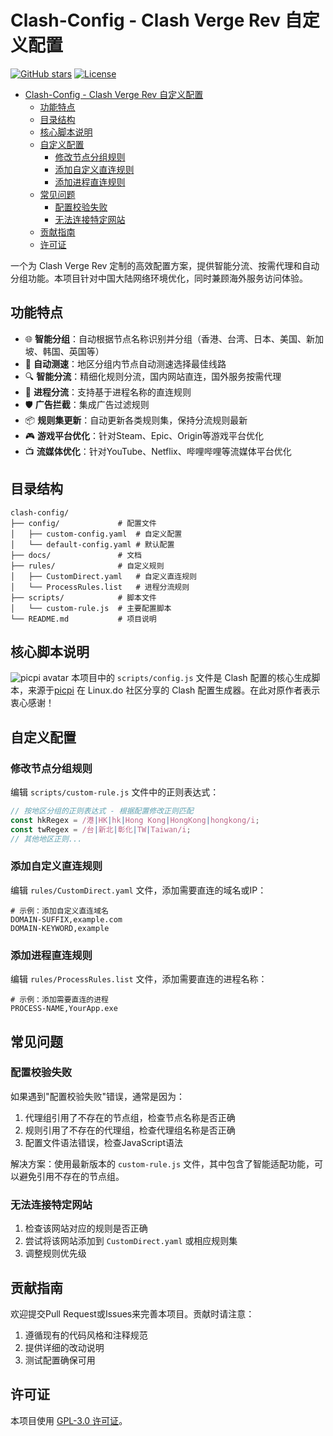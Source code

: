 # Clash-Config - Clash Verge Rev 自定义配置

[![GitHub stars](https://img.shields.io/github/stars/Lbiebest/clash-config?style=flat-square)](https://github.com/Lbiebest/clash-config/stargazers)
[![License](https://img.shields.io/badge/License-GPL%20v3-blue.svg)](https://www.gnu.org/licenses/gpl-3.0.html)

- [Clash-Config - Clash Verge Rev 自定义配置](#clash-config---clash-verge-rev-自定义配置)
  - [功能特点](#功能特点)
  - [目录结构](#目录结构)
  - [核心脚本说明](#核心脚本说明)
  - [自定义配置](#自定义配置)
    - [修改节点分组规则](#修改节点分组规则)
    - [添加自定义直连规则](#添加自定义直连规则)
    - [添加进程直连规则](#添加进程直连规则)
  - [常见问题](#常见问题)
    - [配置校验失败](#配置校验失败)
    - [无法连接特定网站](#无法连接特定网站)
  - [贡献指南](#贡献指南)
  - [许可证](#许可证)

<!-- /code_chunk_output -->

一个为 Clash Verge Rev 定制的高效配置方案，提供智能分流、按需代理和自动分组功能。本项目针对中国大陆网络环境优化，同时兼顾海外服务访问体验。

## 功能特点

- 🌐 **智能分组**：自动根据节点名称识别并分组（香港、台湾、日本、美国、新加坡、韩国、英国等）
- 🚀 **自动测速**：地区分组内节点自动测速选择最佳线路
- 🔍 **智能分流**：精细化规则分流，国内网站直连，国外服务按需代理
- 📱 **进程分流**：支持基于进程名称的直连规则
- 🛡️ **广告拦截**：集成广告过滤规则
- 📦 **规则集更新**：自动更新各类规则集，保持分流规则最新
- 🎮 **游戏平台优化**：针对Steam、Epic、Origin等游戏平台优化
- 📺 **流媒体优化**：针对YouTube、Netflix、哔哩哔哩等流媒体平台优化

## 目录结构

```
clash-config/
├── config/             # 配置文件
│   ├── custom-config.yaml  # 自定义配置
│   └── default-config.yaml # 默认配置
├── docs/               # 文档
├── rules/              # 自定义规则
│   ├── CustomDirect.yaml   # 自定义直连规则
│   └── ProcessRules.list   # 进程分流规则
├── scripts/            # 脚本文件
│   └── custom-rule.js  # 主要配置脚本
└── README.md           # 项目说明
```

## 核心脚本说明

![picpi avatar](https://linux.do/user_avatar/linux.do/picpi/144/295042_2.png)
本项目中的 `scripts/config.js` 文件是 Clash 配置的核心生成脚本，来源于[picpi](https://linux.do/t/topic/328932) 在 Linux.do 社区分享的 Clash 配置生成器。在此对原作者表示衷心感谢！

## 自定义配置

### 修改节点分组规则

编辑 `scripts/custom-rule.js` 文件中的正则表达式：

```javascript
// 按地区分组的正则表达式 - 根据配置修改正则匹配
const hkRegex = /港|HK|hk|Hong Kong|HongKong|hongkong/i;
const twRegex = /台|新北|彰化|TW|Taiwan/i;
// 其他地区正则...
```

### 添加自定义直连规则

编辑 `rules/CustomDirect.yaml` 文件，添加需要直连的域名或IP：

```
# 示例：添加自定义直连域名
DOMAIN-SUFFIX,example.com
DOMAIN-KEYWORD,example
```

### 添加进程直连规则

编辑 `rules/ProcessRules.list` 文件，添加需要直连的进程名称：

```
# 示例：添加需要直连的进程
PROCESS-NAME,YourApp.exe
```

## 常见问题

### 配置校验失败

如果遇到"配置校验失败"错误，通常是因为：

1. 代理组引用了不存在的节点组，检查节点名称是否正确
2. 规则引用了不存在的代理组，检查代理组名称是否正确
3. 配置文件语法错误，检查JavaScript语法

解决方案：使用最新版本的 `custom-rule.js` 文件，其中包含了智能适配功能，可以避免引用不存在的节点组。

### 无法连接特定网站

1. 检查该网站对应的规则是否正确
2. 尝试将该网站添加到 `CustomDirect.yaml` 或相应规则集
3. 调整规则优先级

## 贡献指南

欢迎提交Pull Request或Issues来完善本项目。贡献时请注意：

1. 遵循现有的代码风格和注释规范
2. 提供详细的改动说明
3. 测试配置确保可用

## 许可证

本项目使用 [GPL-3.0 许可证](LICENSE)。
